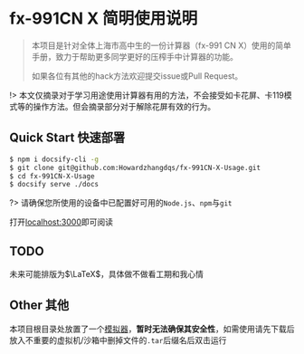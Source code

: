 # fx-991CN X 简明使用说明

> 本项目是针对全体上海市高中生的一份计算器（fx-991 CN X）使用的简单手册，致力于帮助更多同学更好的压榨手中计算器的功能。
> 
> 如果各位有其他的hack方法欢迎提交issue或Pull Request。

!> 本文仅摘录对于学习用途使用计算器有用的方法，不会接受如卡花屏、卡119模式等的操作方法。但会摘录部分对于解除花屏有效的行为。


## Quick Start 快速部署
```bash
$ npm i docsify-cli -g
$ git clone git@github.com:Howardzhangdqs/fx-991CN-X-Usage.git
$ cd fx-991CN-X-Usage
$ docsify serve ./docs
```

?> 请确保您所使用的设备中已配置好可用的`Node.js`、`npm`与`git`

打开[localhost:3000](http://localhost:3000/)即可阅读

## TODO
未来可能排版为$\LaTeX$，具体做不做看工期和我心情

## Other 其他
本项目根目录处放置了一个[模拟器](https://github.com/Howardzhangdqs/fx-991CN-X-Usage/blob/main/fx-991CN%20X%20Emulator19.exe.tar)，**暂时无法确保其安全性**，如需使用请先下载后放入不重要的虚拟机/沙箱中删掉文件的`.tar`后缀名后双击运行